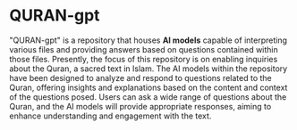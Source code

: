 # QURAN-gpt
"QURAN-gpt" is a repository that houses **AI models** capable of interpreting various files and providing answers based on questions contained within those files. Presently, the focus of this repository is on enabling inquiries about the Quran, a sacred text in Islam. The AI models within the repository have been designed to analyze and respond to questions related to the Quran, offering insights and explanations based on the content and context of the questions posed. Users can ask a wide range of questions about the Quran, and the AI models will provide appropriate responses, aiming to enhance understanding and engagement with the text.

